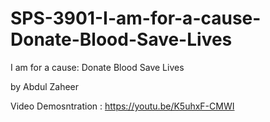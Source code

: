 # SPS-3901-I-am-for-a-cause-Donate-Blood-Save-Lives
I am for a cause: Donate Blood Save Lives

by Abdul Zaheer

Video Demosntration :   https://youtu.be/K5uhxF-CMWI
